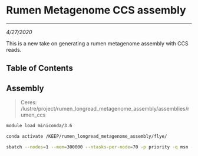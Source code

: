 # Rumen Metagenome CCS assembly
---
*4/27/2020*

This is a new take on generating a rumen metagenome assembly with CCS reads.

## Table of Contents

## Assembly

> Ceres: /lustre/project/rumen_longread_metagenome_assembly/assemblies/rumen_ccs

```bash
module load miniconda/3.6

conda activate /KEEP/rumen_longread_metagenome_assembly/flye/

sbatch --nodes=1 --mem=300000 --ntasks-per-node=70 -p priority -q msn -t 4-0 flye -g 1.0g --pacbio-hifi /lustre/project/rumen_longread_metagenome_assembly/sequence_data/rumen_CCS/m54337U_200422_195119.Q20.fastq /lustre/project/rumen_longread_metagenome_assembly/sequence_data/rumen_CCS/m54337U_200525_191807.Q20.fastq /lustre/project/rumen_longread_metagenome_assembly/sequence_data/rumen_CCS/m54337U_200527_075128.Q20.fastq /lustre/project/rumen_longread_metagenome_assembly/sequence_data/rumen_CCS/m54337U_200627_185709.Q20.fastq -t 70 --meta -o flye_rumen_css

```